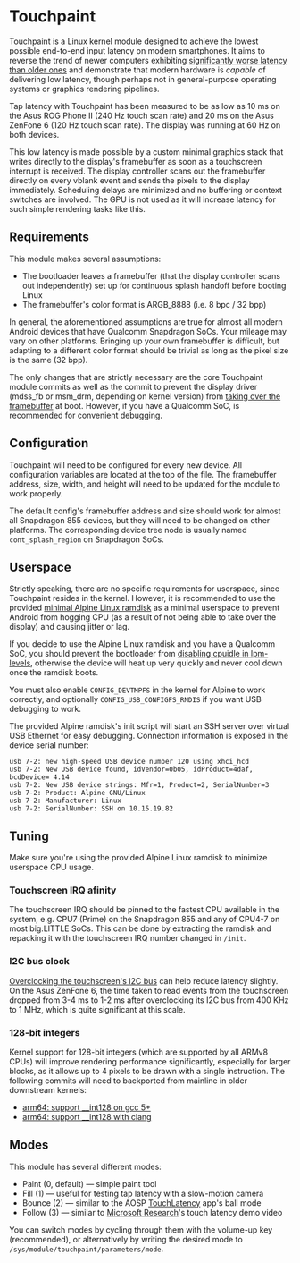 # Touchpaint

Touchpaint is a Linux kernel module designed to achieve the lowest possible end-to-end input latency on modern smartphones. It aims to reverse the trend of newer computers exhibiting [significantly worse latency than older ones](https://danluu.com/input-lag/) and demonstrate that modern hardware is *capable* of delivering low latency, though perhaps not in general-purpose operating systems or graphics rendering pipelines.

Tap latency with Touchpaint has been measured to be as low as 10 ms on the Asus ROG Phone II (240 Hz touch scan rate) and 20 ms on the Asus ZenFone 6 (120 Hz touch scan rate). The display was running at 60 Hz on both devices.

This low latency is made possible by a custom minimal graphics stack that writes directly to the display's framebuffer as soon as a touchscreen interrupt is received. The display controller scans out the framebuffer directly on every vblank event and sends the pixels to the display immediately. Scheduling delays are minimized and no buffering or context switches are involved. The GPU is not used as it will increase latency for such simple rendering tasks like this.

## Requirements

This module makes several assumptions:

- The bootloader leaves a framebuffer (that the display controller scans out independently) set up for continuous splash handoff before booting Linux
- The framebuffer's color format is ARGB_8888 (i.e. 8 bpc / 32 bpp)

In general, the aforementioned assumptions are true for almost all modern Android devices that have Qualcomm Snapdragon SoCs. Your mileage may vary on other platforms. Bringing up your own framebuffer is difficult, but adapting to a different color format should be trivial as long as the pixel size is the same (32 bpp).

The only changes that are strictly necessary are the core Touchpaint module commits as well as the commit to prevent the display driver (mdss_fb or msm_drm, depending on kernel version) from [taking over the framebuffer](https://github.com/kdrag0n/touchpaint/commit/eeee8bf9a705) at boot. However, if you have a Qualcomm SoC, is recommended for convenient debugging.

## Configuration

Touchpaint will need to be configured for every new device. All configuration variables are located at the top of the file. The framebuffer address, size, width, and height will need to be updated for the module to work properly.

The default config's framebuffer address and size should work for almost all Snapdragon 855 devices, but they will need to be changed on other platforms. The corresponding device tree node is usually named `cont_splash_region` on Snapdragon SoCs.

## Userspace

Strictly speaking, there are no specific requirements for userspace, since Touchpaint resides in the kernel. However, it is recommended to use the provided [minimal Alpine Linux ramdisk](https://github.com/kdrag0n/touchpaint/blob/master/ramdisk/alpine-rd.cpio.gz) as a minimal userspace to prevent Android from hogging CPU (as a result of not being able to take over the display) and causing jitter or lag.

If you decide to use the Alpine Linux ramdisk and you have a Qualcomm SoC, you should prevent the bootloader from [disabling cpuidle in lpm-levels](https://github.com/kdrag0n/touchpaint/commit/1eedf30258fd), otherwise the device will heat up very quickly and never cool down once the ramdisk boots.

You must also enable `CONFIG_DEVTMPFS` in the kernel for Alpine to work correctly, and optionally `CONFIG_USB_CONFIGFS_RNDIS` if you want USB debugging to work.

The provided Alpine ramdisk's init script will start an SSH server over virtual USB Ethernet for easy debugging. Connection information is exposed in the device serial number:

```
usb 7-2: new high-speed USB device number 120 using xhci_hcd
usb 7-2: New USB device found, idVendor=0b05, idProduct=4daf, bcdDevice= 4.14
usb 7-2: New USB device strings: Mfr=1, Product=2, SerialNumber=3
usb 7-2: Product: Alpine GNU/Linux
usb 7-2: Manufacturer: Linux
usb 7-2: SerialNumber: SSH on 10.15.19.82
```

## Tuning

Make sure you're using the provided Alpine Linux ramdisk to minimize userspace CPU usage.

### Touchscreen IRQ afinity

The touchscreen IRQ should be pinned to the fastest CPU available in the system, e.g. CPU7 (Prime) on the Snapdragon 855 and any of CPU4-7 on most big.LITTLE SoCs. This can be done by extracting the ramdisk and repacking it with the touchscreen IRQ number changed in `/init`.

### I2C bus clock

[Overclocking the touchscreen's I2C bus](https://github.com/kdrag0n/touchpaint/commit/e016b1e03bd1) can help reduce latency slightly. On the Asus ZenFone 6, the time taken to read events from the touchscreen dropped from 3-4 ms to 1-2 ms after overclocking its I2C bus from 400 KHz to 1 MHz, which is quite significant at this scale.

### 128-bit integers

Kernel support for 128-bit integers (which are supported by all ARMv8 CPUs) will improve rendering performance significantly, especially for larger blocks, as it allows up to 4 pixels to be drawn with a single instruction. The following commits will need to backported from mainline in older downstream kernels:

- [arm64: support __int128 on gcc 5+](https://github.com/torvalds/linux/commit/fb8722735f50)
- [arm64: support __int128 with clang](https://github.com/torvalds/linux/commit/ad40bdafb495)

## Modes

This module has several different modes:

- Paint (0, default) — simple paint tool
- Fill (1) — useful for testing tap latency with a slow-motion camera
- Bounce (2) — similar to the AOSP [TouchLatency](https://android.googlesource.com/platform/frameworks/base/+/refs/tags/android-10.0.0_r40/tests/TouchLatency/) app's ball mode
- Follow (3) — similar to [Microsoft Research](https://www.youtube.com/watch?v=vOvQCPLkPt4)'s touch latency demo video

You can switch modes by cycling through them with the volume-up key (recommended), or alternatively by writing the desired mode to `/sys/module/touchpaint/parameters/mode`.
